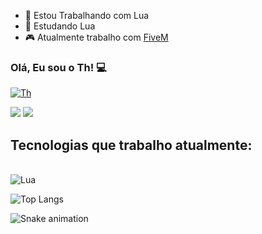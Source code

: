 - 🔭 Estou Trabalhando com Lua
- 🌱 Estudando Lua
- 🎮 Atualmente trabalho com [FiveM](https://discord.gg/p6xWZVJrqx)

### Olá, Eu sou o Th! 💻

[![Th](https://img.shields.io/badge/Discord-7289DA?style=for-the-badge&logo=discord&logoColor=white)](https://discord.gg/p6xWZVJrqx)

<img src = "https://github-readme-stats.vercel.app/api?username=ArthurJunior1251g&count_private=true&show_icons=true&theme=dark">
<img src = "https://github-readme-stats.vercel.app/api/top-langs/?username=ArthurJunior1251g&hide=php&layout=compact&theme=dark">

## Tecnologias que trabalho atualmente:

<div style="display: inline_block"><br/>
    <img align="center" alt="Lua" src="https://img.shields.io/badge/Lua-2C2D72?style=for-the-badge&logo=lua&logoColor=white">
</div>
      



![Top Langs](https://github-readme-stats.vercel.app/api/top-langs/?username=ArthurJunior1251g&langs_count=8&theme=algolia)

![Snake animation](https://github.com/combo0001/combo0001/blob/output/github-contribution-grid-snake.svg)


<!--



**ArthurJunior1251g/ArthurJunior1251g** is a ✨ _special_ ✨ repository because its `README.md` (this file) appears on your GitHub profile.

Here are some ideas to get you started:
-->
